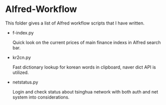 # Alfred-Workflow

This folder gives a list of Alfred workflow scripts that I have written.

* f-index.py

  Quick look on the current prices of main finance indexs in Alfred search bar.

* kr2cn.py

  Fast dictionary lookup for korean words in clipboard, naver dict API is utilized.

* netstatus.py

  Login and check status about tsinghua network with both auth and net system into considerations.